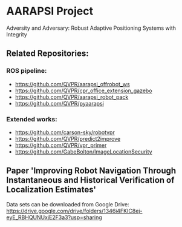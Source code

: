 # AARAPSI Project
Adversity and Adversary: Robust Adaptive Positioning Systems with Integrity

## Related Repositories:
### ROS pipeline:
- https://github.com/QVPR/aarapsi_offrobot_ws
- https://github.com/QVPR/cpr_office_extension_gazebo
- https://github.com/QVPR/aarapsi_robot_pack
- https://github.com/QVPR/pyaarapsi
### Extended works:
- https://github.com/carson-sky/robotvpr
- https://github.com/QVPR/predict2improve
- https://github.com/QVPR/vpr_primer
- https://github.com/GabeBolton/ImageLocationSecurity

## Paper 'Improving Robot Navigation Through Instantaneous and Historical Verification of Localization Estimates'
Data sets can be downloaded from Google Drive:
<https://drive.google.com/drive/folders/1346i4FKIC8ej-eyE_RBHQUNUxjE2F3a3?usp=sharing>
